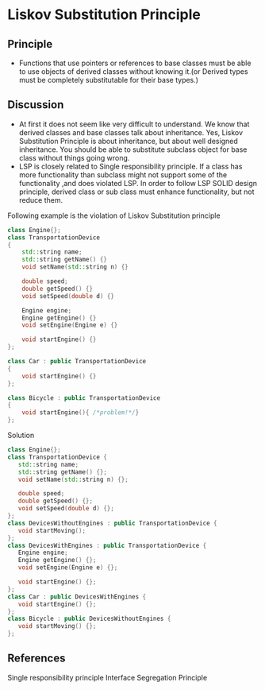 # Liskov Substitution Principle #

## Principle ##

- Functions that use pointers or references to base classes must be able to use objects of derived classes without knowing it.(or Derived types must be completely substitutable for their base types.)

## Discussion ##

- At first it does not seem like very difficult to understand. We know that derived classes and base classes talk about inheritance. Yes, Liskov Substitution Principle is about inheritance, but about well designed inheritance. You should be able to substitute subclass object for base class without things going wrong.
- LSP is closely related to Single responsibility principle. If a class has more functionality than subclass might not support some of the functionality ,and does violated LSP. In order to follow LSP SOLID design principle, derived class or sub class must enhance functionality, but not reduce them.

Following example is the violation of Liskov Substitution principle

```CPP
class Engine{};
class TransportationDevice
{
    std::string name;
    std::string getName() {}
    void setName(std::string n) {}

    double speed;
    double getSpeed() {}
    void setSpeed(double d) {}

    Engine engine;
    Engine getEngine() {}
    void setEngine(Engine e) {}

    void startEngine() {}
};

class Car : public TransportationDevice
{
    void startEngine() {}
};

class Bicycle : public TransportationDevice
{
    void startEngine(){ /*problem!*/}
};
```

Solution

```cpp
class Engine{};
class TransportationDevice {
   std::string name;
   std::string getName() {};
   void setName(std::string n) {};

   double speed;
   double getSpeed() {};
   void setSpeed(double d) {};
};
class DevicesWithoutEngines : public TransportationDevice {
   void startMoving();
};
class DevicesWithEngines : public TransportationDevice {
   Engine engine;
   Engine getEngine() {};
   void setEngine(Engine e) {};

   void startEngine() {};
};
class Car : public DevicesWithEngines {
   void startEngine() {};
};
class Bicycle : public DevicesWithoutEngines {
   void startMoving() {};
};
```

## References ##

Single responsibility principle
Interface Segregation Principle
